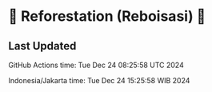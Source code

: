 
# 🌳 Reforestation (Reboisasi) 🌲

## Last Updated

GitHub Actions time: Tue Dec 24 08:25:58 UTC 2024

Indonesia/Jakarta time: Tue Dec 24 15:25:58 WIB 2024
